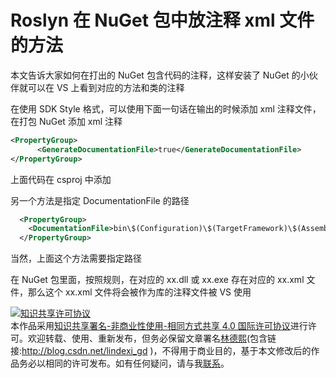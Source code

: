 # Roslyn 在 NuGet 包中放注释 xml 文件的方法

本文告诉大家如何在打出的 NuGet 包含代码的注释，这样安装了 NuGet 的小伙伴就可以在 VS 上看到对应的方法和类的注释

<!--more-->
<!-- CreateTime:2020/7/27 9:40:40 -->

<!-- 发布 -->
<!-- 标签：Roslyn,MSBuild,编译器 -->

在使用 SDK Style 格式，可以使用下面一句话在输出的时候添加 xml 注释文件，在打包 NuGet 添加 xml 注释

```xml
<PropertyGroup>
      <GenerateDocumentationFile>true</GenerateDocumentationFile>
</PropertyGroup>
```

上面代码在 csproj 中添加

另一个方法是指定 DocumentationFile 的路径

```xml
  <PropertyGroup>
    <DocumentationFile>bin\$(Configuration)\$(TargetFramework)\$(AssemblyName).xml</DocumentationFile>
  </PropertyGroup>
```

当然，上面这个方法需要指定路径

在 NuGet 包里面，按照规则，在对应的 xx.dll 或 xx.exe 存在对应的 xx.xml 文件，那么这个 xx.xml 文件将会被作为库的注释文件被 VS 使用

<a rel="license" href="http://creativecommons.org/licenses/by-nc-sa/4.0/"><img alt="知识共享许可协议" style="border-width:0" src="https://i.creativecommons.org/l/by-nc-sa/4.0/88x31.png" /></a><br />本作品采用<a rel="license" href="http://creativecommons.org/licenses/by-nc-sa/4.0/">知识共享署名-非商业性使用-相同方式共享 4.0 国际许可协议</a>进行许可。欢迎转载、使用、重新发布，但务必保留文章署名[林德熙](http://blog.csdn.net/lindexi_gd)(包含链接:http://blog.csdn.net/lindexi_gd )，不得用于商业目的，基于本文修改后的作品务必以相同的许可发布。如有任何疑问，请与我[联系](mailto:lindexi_gd@163.com)。
